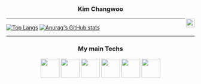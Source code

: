 <div align="center">
  
  ### Kim Changwoo
  
  <img align="right" width="23" src="https://github.com/seondal/seondal/assets/75469131/f3735e2a-2fb1-4e7f-bbea-81f5698213b0" />

  ---
</div>

[![Top Langs](https://github-readme-stats.vercel.app/api/top-langs/?username=qwertyuiop4m)](https://github.com/qwertyuiop4m/github-readme-stats)
[![Anurag's GitHub stats](https://github-readme-stats.vercel.app/api?username=qwertyuiop4m)](https://github.com/qwertyuiop4m/github-readme-stats)

 ---
### <p align="center"> My main Techs </p>

<p align="center">
  <img src="https://img.shields.io/badge/Java-7F52FF?style=flat-square&logo=Kotlin&logoColor=white" width="50" height="50">
  <img src="https://img.shields.io/badge/Spring-6DB33F?style=flat-square&logo=Spring&logoColor=white" width="50" height="50">
  <img src="https://img.shields.io/badge/SpringBoot-6DB33F?style=flat-square&logo=Spring&logoColor=white" width="50" height="50">
  <img src="https://img.shields.io/badge/Git-F05032?style=flat-square&logo=Git&logoColor=white" width="50" height="50">
  <img src="https://img.shields.io/badge/mysql-4479A1.svg?style=for-the-badge&logo=mysql&logoColor=white" width="50" height="50">
  <img src="https://github.com/user-attachments/assets/c8773e48-9620-4a4f-8103-d9c40ba838b6" width="50" height="50">
</p>
